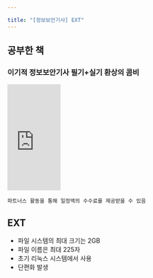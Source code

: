 ```yaml
---

title: "[정보보안기사] EXT"
---
```


## 공부한 책
### 이기적 정보보안기사 필기+실기 환상의 콤비

<iframe src="https://coupa.ng/bTZNkr" width="120" height="240" frameborder="0" scrolling="no" referrerpolicy="unsafe-url"></iframe>

`파트너스 활동을 통해 일정액의 수수료를 제공받을 수 있음`  

## EXT
- 파일 시스템의 최대 크기는 2GB
- 파일 이름은 최대 225자
- 초기 리눅스 시스템에서 사용
- 단편화 발생

